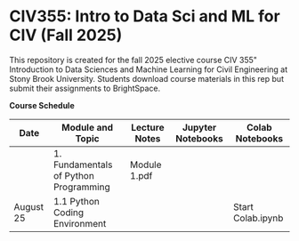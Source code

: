 # CIV355: Intro to Data Sci and ML for CIV (Fall 2025)

This repository is created for the fall 2025 elective course CIV 355" Introduction to Data Sciences and Machine Learning for Civil Engineering at Stony Brook University. Students download course materials in this rep but submit their assignments to BrightSpace.


**Course Schedule**

|Date          |Module  and Topic        |Lecture Notes    |Jupyter Notebooks   |Colab Notebooks      
| ------------------|-----------------------------------------|-------------------------------|--------------------|------------|
|           |1. Fundamentals of Python Programming    |Module 1.pdf        
|August 25           |1.1 Python Coding Environment  |         |        | Start Colab.ipynb   |

 



